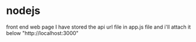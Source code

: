 # nodejs
front end web page
I have stored the api url file in app.js file and i'll attach it below
"http://localhost:3000"

